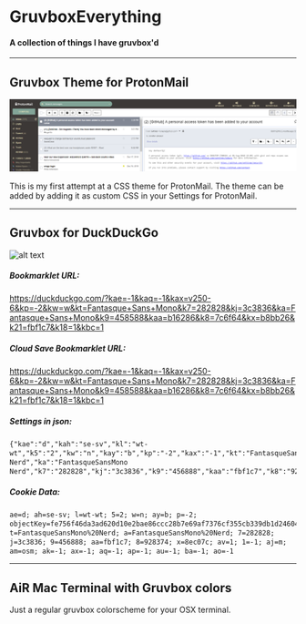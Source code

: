 # GruvboxEverything
#### A collection of things I have gruvbox'd 
---

## Gruvbox Theme for ProtonMail

![alt text](https://github.com/dotMavriQ/GruvboxEverything/blob/master/ScreenshotGruvboxProtonMail.png?raw=true "Gruvbox Theme for ProtonMail Screenshot")

This is my first attempt at a CSS theme for ProtonMail.
The theme can be added by adding it as custom CSS in your Settings for ProtonMail.

---

## Gruvbox for DuckDuckGo 

![alt text](https://github.com/dotMavriQ/GruvboxEverything/blob/master/gruvboxdduck.png?raw=true "Gruvbox Theme for DuckDuckGo Screenshot")

##### Bookmarklet URL:
https://duckduckgo.com/?kae=-1&kaq=-1&kax=v250-6&kp=-2&kw=w&kt=Fantasque+Sans+Mono&k7=282828&kj=3c3836&ka=Fantasque+Sans+Mono&k9=458588&kaa=b16286&k8=7c6f64&kx=b8bb26&k21=fbf1c7&k18=1&kbc=1

##### Cloud Save Bookmarklet URL:
https://duckduckgo.com/?kae=-1&kaq=-1&kax=v250-6&kp=-2&kw=w&kt=Fantasque+Sans+Mono&k7=282828&kj=3c3836&ka=Fantasque+Sans+Mono&k9=458588&kaa=b16286&k8=7c6f64&kx=b8bb26&k21=fbf1c7&k18=1&kbc=1

##### Settings in json:
```
{"kae":"d","kah":"se-sv","kl":"wt-wt","k5":"2","kw":"n","kay":"b","kp":"-2","kax":"-1","kt":"FantasqueSansMono Nerd","ka":"FantasqueSansMono Nerd","k7":"282828","kj":"3c3836","k9":"456888","kaa":"fbf1c7","k8":"928374","kx":"8ec07c","kav":"1","k1":"-1","kaj":"m","kam":"osm","kak":"-1","kaq":"-1","kap":"-1","kau":"-1","kba":"-1","kao":"-1"}
``` 

##### Cookie Data:
```
ae=d; ah=se-sv; l=wt-wt; 5=2; w=n; ay=b; p=-2; objectKey=fe756f46da3ad620d10e2bae86ccc28b7e69af7376cf355cb339db1d246041547a9967804d065f703f0bf6e9b0d51b088858b3997f38b3807386f0860c7f4440; t=FantasqueSansMono%20Nerd; a=FantasqueSansMono%20Nerd; 7=282828; j=3c3836; 9=456888; aa=fbf1c7; 8=928374; x=8ec07c; av=1; 1=-1; aj=m; am=osm; ak=-1; ax=-1; aq=-1; ap=-1; au=-1; ba=-1; ao=-1
``` 

--- 

## AiR Mac Terminal with Gruvbox colors

Just a regular gruvbox colorscheme for your OSX terminal.
